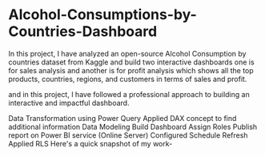 # Alcohol-Consumptions-by-Countries-Dashboard

In this project, I have analyzed an open-source Alcohol Consumption by countries dataset from Kaggle and build two interactive dashboards one is for sales analysis and another is for profit analysis which shows all the top products, countries, regions, and customers in terms of sales and profit. 

and in this project, I have followed a professional approach to building an interactive and impactful dashboard.

Data Transformation using Power Query
Applied DAX concept to find additional information
Data Modeling
Build Dashboard
Assign Roles
Publish report on Power BI service (Online Server)
Configured Schedule Refresh
Applied RLS
Here's a quick snapshot of my work-

